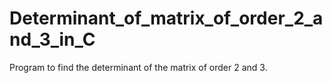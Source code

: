 # Determinant_of_matrix_of_order_2_and_3_in_C
Program to find the determinant of the matrix of order 2 and 3.
